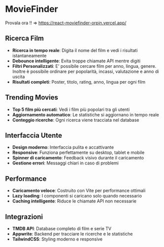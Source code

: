 # MovieFinder

Provala ora !! => https://react-moviefinder-orpin.vercel.app/

## Ricerca Film

- **Ricerca in tempo reale**: Digita il nome del film e vedi i risultati istantaneamente
- **Debounce intelligente**: Evita troppe chiamate API mentre digiti
- **Filtri Personalizzati**: E' possibile cercare film per anno, lingua, genere. Inoltre è possibile ordinare per popolarità, incassi, valutazione e anno di uscita
- **Risultati completi**: Poster, titolo, rating, anno, lingua per ogni film

## Trending Movies

- **Top 5 film più cercati**: Vedi i film più popolari tra gli utenti
- **Aggiornamento automatico**: Le statistiche si aggiornano in tempo reale
- **Conteggio ricerche**: Ogni ricerca viene tracciata nel database

## Interfaccia Utente

- **Design moderno**: Interfaccia pulita e accattivante
- **Responsive**: Funziona perfettamente su desktop, tablet e mobile
- **Spinner di caricamento**: Feedback visivo durante il caricamento
- **Gestione errori**: Messaggi chiari in caso di problemi

## Performance

- **Caricamento veloce**: Costruito con Vite per performance ottimali
- **Lazy loading**: I componenti si caricano solo quando necessario
- **Caching intelligente**: Riduce le chiamate API non necessarie

## Integrazioni

- **TMDB API**: Database completo di film e serie TV
- **Appwrite**: Backend per tracciare le ricerche e le statistiche
- **TailwindCSS**: Styling moderno e responsive
